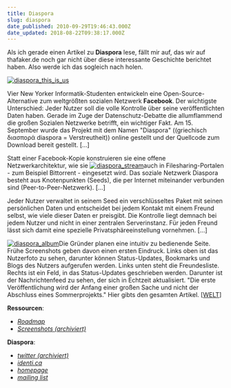 ```yaml
---
title: Diaspora
slug: diaspora
date_published: 2010-09-29T19:46:43.000Z
date_updated: 2018-08-22T09:38:17.000Z
---
```


Als ich gerade einen Artikel zu **Diaspora** lese, fällt mir auf, das wir auf thafaker.de noch gar nicht über diese interessante Geschichte berichtet haben. Also werde ich das sogleich nach holen.

[![diaspora_this_is_us](//picdump.thafaker.de/2010/09/diaspora_this_is_us-580x385.jpg)](http://picdump.thafaker.de/2010/09/diaspora_this_is_us.jpg)

Vier New Yorker Informatik-Studenten entwickeln eine  Open-Source-Alternative zum weltgrößten sozialen Netzwerk **Facebook**. Der  wichtigste Unterschied: Jeder Nutzer soll die volle Kontrolle über seine  veröffentlichten Daten haben. Gerade im Zuge der Datenschutz-Debatte die allumflammend die großen Sozialen Netzwerke betrifft, ein wichtiger Fakt. Am 15. September wurde das Projekt mit dem Namen "Diaspora" ((griechisch διασπορά diaspora = Verstreutheit)) online gestellt und der Quellcode zum Download bereit gestellt. [...]

Statt einer Facebook-Kopie konstruieren sie eine offene  Netzwerkarchitektur, wie sie [![diaspora_stream](//picdump.thafaker.de/2010/09/diaspora_stream-150x150.png)](../wp-content/uploads/2010/09/diaspora_stream.png)auch in Filesharing-Portalen - zum Beispiel  Bittorrent - eingesetzt wird. Das soziale Netzwerk Diaspora besteht aus  Knotenpunkten (Seeds), die per Internet miteinander verbunden sind  (Peer-to-Peer-Netzwerk). [...]

Jeder Nutzer verwaltet in seinem Seed ein verschlüsseltes Paket mit  seinen persönlichen Daten und entscheidet bei jedem Kontakt mit einem  Freund selbst, wie viele dieser Daten er preisgibt. Die Kontrolle liegt  demnach bei jedem Nutzer und nicht in einer zentralen Serverinstanz. Für  jeden Freund lässt sich damit eine spezielle Privatsphäreeinstellung  vornehmen. [...]

[![diaspora_album](//picdump.thafaker.de/2010/09/diaspora_album-150x150.png)](http://picdump.thafaker.de/2010/09/diaspora_album.png)Die Gründer planen eine intuitiv zu bedienende Seite. Frühe Screenshots  geben davon einen ersten Eindruck. Links oben ist das Nutzerfoto zu  sehen, darunter können Status-Updates, Bookmarks und Blogs des Nutzers  aufgerufen werden. Links unten steht die Freundesliste. Rechts ist ein  Feld, in das Status-Updates geschrieben werden. Darunter ist der  Nachrichtenfeed zu sehen, der sich in Echtzeit aktualisiert. "Die erste Veröffentlichung wird der Anfang einer großen Sache und nicht der Abschluss eines Sommerprojekts." Hier gibts den gesamten Artikel. [[WELT](http://www.welt.de/wirtschaft/webwelt/article9307899/Studenten-entwickeln-Anti-Facebook-Diaspora.html)]

**Ressourcen**:

- *[Roadmap](http://github.com/diaspora/diaspora/wiki/Roadmap)*
- *[Screenshots (archiviert)](http://web.archive.org/web/20101012212859/http://www.joindiaspora.com:80/project.html?)*

**Diaspora**:

- *[twitter (archiviert)](http://web.archive.org/web/20101006151836/https://twitter.com/joindiaspora)*
- *[identi.ca](http://identi.ca/joindiaspora)*
- *[homepage](http://joindiaspora.com/)*
- *[mailing list](http://bit.ly/c94G4h)*
